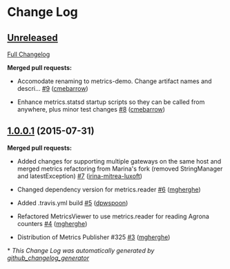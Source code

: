 # Change Log

## [Unreleased](https://github.com/kaazing/metrics-demo/tree/HEAD)

[Full Changelog](https://github.com/kaazing/metrics-demo/compare/1.0.0.1...HEAD)

**Merged pull requests:**

- Accomodate renaming to metrics-demo. Change artifact names and descri… [\#9](https://github.com/kaazing/metrics-demo/pull/9) ([cmebarrow](https://github.com/cmebarrow))

- Enhance metrics.statsd startup scripts so they can be called from anywhere, plus minor test changes [\#8](https://github.com/kaazing/metrics-demo/pull/8) ([cmebarrow](https://github.com/cmebarrow))

## [1.0.0.1](https://github.com/kaazing/metrics-demo/tree/1.0.0.1) (2015-07-31)

**Merged pull requests:**

- Added changes for supporting multiple gateways on the same host and merged metrics refactoring from Marina's fork \(removed StringManager and latestException\) [\#7](https://github.com/kaazing/metrics-demo/pull/7) ([irina-mitrea-luxoft](https://github.com/irina-mitrea-luxoft))

- Changed dependency version for metrics.reader [\#6](https://github.com/kaazing/metrics-demo/pull/6) ([mgherghe](https://github.com/mgherghe))

- Added .travis.yml build [\#5](https://github.com/kaazing/metrics-demo/pull/5) ([dpwspoon](https://github.com/dpwspoon))

- Refactored MetricsViewer to use metrics.reader for reading Agrona counters [\#4](https://github.com/kaazing/metrics-demo/pull/4) ([mgherghe](https://github.com/mgherghe))

- Distribution of Metrics Publisher \#325 [\#3](https://github.com/kaazing/metrics-demo/pull/3) ([mgherghe](https://github.com/mgherghe))



\* *This Change Log was automatically generated by [github_changelog_generator](https://github.com/skywinder/Github-Changelog-Generator)*